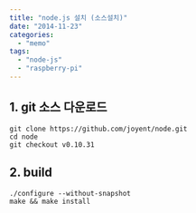 ```yaml
---
title: "node.js 설치 (소스설치)"
date: "2014-11-23"
categories: 
  - "memo"
tags: 
  - "node-js"
  - "raspberry-pi"
---
```


## 1\. git 소스 다운로드

```
git clone https://github.com/joyent/node.git
cd node
git checkout v0.10.31
```

## 2\. build

```
./configure --without-snapshot
make && make install
```
